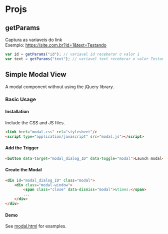 # Projs
## getParams 
Captura as variaveis do link<br>
Exemplo: https://site.com.br?id=1&text=Testando
```javascript
var id = getParams("id"); // variavel id receberar o valor 1
var text = getParams("text"); // variavel text receberar o valor Testando
```


## Simple Modal View

A modal component without using the jQuery library.

### Basic Usage

#### Installation

Include the CSS and JS files.
```html
<link href="modal.css" rel="stylesheet"/>
<script type="application/javascript" src="modal.js"></script>
```

#### Add the Trigger

```html
<button data-target="modal_dialog_ID" data-toggle="modal">Launch modal</button>
```

#### Create the Modal

```html
<div id="modal_dialog_ID" class="modal">
    <div class="modal-window">
        <span class="close" data-dismiss="modal">&times;</span>
        ...
    </div>
</div>
```

#### Demo
See [modal.html](https://faurelia.github.io/simple-modal-view/modal.html) for examples.
